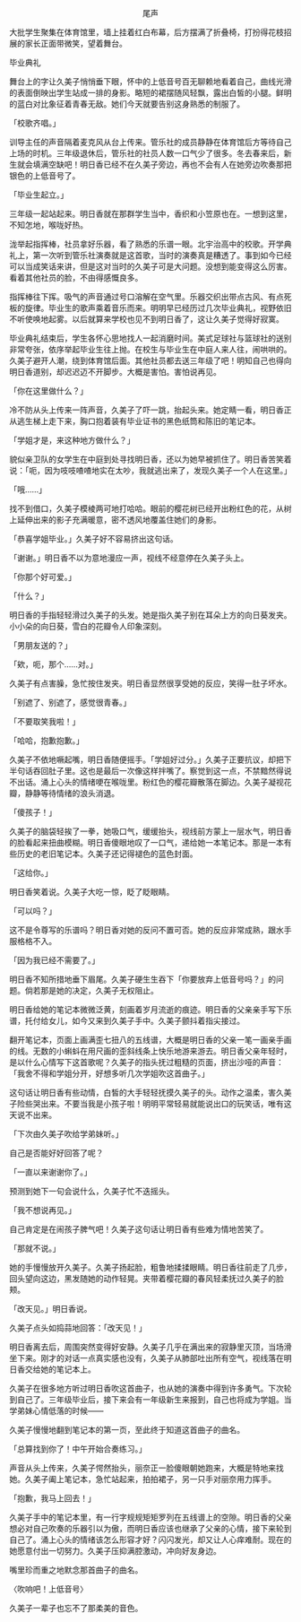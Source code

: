 <p align="center">尾声</p>

大批学生聚集在体育馆里，墙上挂着红白布幕，后方摆满了折叠椅，打扮得花枝招展的家长正面带微笑，望着舞台。

毕业典礼

舞台上的字让久美子悄悄垂下眼，怀中的上低音号百无聊赖地看着自己，曲线光滑的表面倒映出学生站成一排的身影。略短的裙摆随风轻飘，露出白皙的小腿。鲜明的蓝白对比象征着青春无敌。她们今天就要告别这身熟悉的制服了。

「校歌齐唱。」

训导主任的声音隔着麦克风从台上传来。管乐社的成员静静在体育馆后方等待自己上场的时机。三年级退休后，管乐社的社员人数一口气少了很多。冬去春来后，新生就会填满空缺吧！明日香已经不在久美子旁边，再也不会有人在她旁边吹奏那把银色的上低音号了。

「毕业生起立。」

三年级一起站起来。明日香就在那群学生当中，香织和小笠原也在。一想到这里，不知怎地，喉咙好热。

泷举起指挥棒，社员拿好乐器，看了熟悉的乐谱一眼。北宇治高中的校歌。开学典礼上，第一次听到管乐社演奏就是这首歌，当时的演奏真是糟透了。事到如今已经可以当成笑话来讲，但是这对当时的久美子可是大问题。没想到能变得这么厉害。看着其他社员的脸，不由得感慨良多。

指挥棒往下挥。吸气的声音通过号口溶解在空气里。乐器交织出带点古风、有点死板的旋律。毕业生的歌声乘着音乐而来。明明早已经历过几次毕业典礼，视野依旧不听使唤地起雾。以后就算来学校也见不到明日香了，这让久美子觉得好寂寞。

毕业典礼结束后，学生各怀心思地找人一起消磨时间。美式足球社与篮球社的送别非常夸张，依序举起毕业生往上抛。在校生与毕业生在中庭人来人往，闹哄哄的。久美子避开人潮，绕到体育馆后面。其他社员都去送三年级了吧！明知自己也得向明日香道别，却迟迟迈不开脚步。大概是害怕。害怕说再见。

「你在这里做什么？」

冷不防从头上传来一阵声音，久美子了吓一跳，抬起头来。她定睛一看，明日香正从逃生梯上走下来，胸口抱着装有毕业证书的黑色纸筒和陈旧的笔记本。

「学姐才是，来这种地方做什么？」

貌似亲卫队的女学生在中庭到处寻找明日香，还以为她早被抓住了。明日香苦笑着说：「呃，因为吱吱喳喳地实在太吵，我就逃出来了，发现久美子一个人在这里。」

「哦……」

找不到借口，久美子模棱两可地打哈哈。眼前的樱花树已经开出粉红色的花，从树上延伸出来的影子充满暖意，密不透风地覆盖住她们的身影。

「恭喜学姐毕业。」久美子好不容易挤出这句话。

「谢谢。」明日香不以为意地漫应一声，视线不经意停在久美子头上。

「你那个好可爱。」

「什么？」

明日香的手指轻轻滑过久美子的头发。她是指久美子别在耳朵上方的向日葵发夹。小小朵的向日葵，雪白的花瓣令人印象深刻。

「男朋友送的？」

「欸，呃，那个……对。」

久美子有点害臊，急忙按住发夹。明日香显然很享受她的反应，笑得一肚子坏水。

「别遮了、别遮了，感觉很青春。」

「不要取笑我啦！」

「哈哈，抱歉抱歉。」

久美子不依地噘起嘴，明日香随便摇手。「学姐好过分。」久美子正要抗议，却把下半句话吞回肚子里。这也是最后一次像这样拌嘴了。察觉到这一点，不禁黯然得说不出话。涌上心头的情绪哽在喉咙里。粉红色的樱花瓣散落在脚边。久美子凝视花瓣，静静等待情绪的浪头消退。

「傻孩子！」

久美子的脑袋轻挨了一拳，她吸口气，缓缓抬头，视线前方蒙上一层水气，明日香的脸看起来扭曲模糊。明日香傻眼地叹了一口气，递给她一本笔记本。那是一本有些历史的老旧笔记本。久美子还记得褪色的蓝色封面。

「这给你。」

明日香笑着说。久美子大吃一惊，眨了眨眼睛。

「可以吗？」

这不是令尊写的乐谱吗？明日香对她的反问不置可否。她的反应非常成熟，跟水手服格格不入。

「因为我已经不需要了。」

明日香不知所措地垂下眉尾。久美子硬生生吞下「你要放弃上低音号吗？」的问题。倘若那是她的决定，久美子无权阻止。

明日香给她的笔记本微微泛黄，刻画着岁月流逝的痕迹。明日香的父亲亲手写下乐谱，托付给女儿，如今又来到久美子手中。久美子颤抖着指尖接过。

翻开笔记本，页面上画满歪七扭八的五线谱，大概是明日香的父亲一笔一画亲手画的线。无数的小蝌蚪在用尺画的歪斜线条上快乐地游来游去。明日香父亲年轻时，是以什么心情写下这首歌呢？久美子的指头抚过粗糙的页面，挤出沙哑的声音：「我舍不得和学姐分开，好想多听几次学姐吹这首曲子。」

这句话让明日香有些动情，白皙的大手轻轻抚摸久美子的头。动作之温柔，害久美子险些哭出来。不要当我是小孩子啦！明明平常轻易就能说出口的玩笑话，唯有这天说不出来。

「下次由久美子吹给学弟妹听。」

自己是否能好好回答了呢？

「一直以来谢谢你了。」

预测到她下一句会说什么，久美子忙不迭摇头。

「我不想说再见。」

自己肯定是在闹孩子脾气吧！久美子这句话让明日香有些难为情地苦笑了。

「那就不说。」

她的手慢慢放开久美子。久美子扬起脸，粗鲁地揉揉眼睛。明日香往前走了几步，回头望向这边，黑发随她的动作轻晃。夹带着樱花瓣的春风轻柔抚过久美子的脸颊。

「改天见。」明日香说。

久美子点头如捣蒜地回答：「改天见！」

明日香离去后，周围突然变得好安静。久美子几乎在满出来的寂静里灭顶，当场滑坐下来。刚才的对话一点真实感也没有，久美子从肺部吐出所有空气，视线落在明日香交给她的笔记本上。

久美子在很多地方听过明日香吹这首曲子，也从她的演奏中得到许多勇气。下次轮到自己了。三年级毕业后，接下来会有一年级新生来报到，自己也将成为学姐。当学弟妹心情低落的时候——

久美子慢慢地翻到笔记本的第一页，至此终于知道这首曲子的曲名。

「总算找到你了！中午开始合奏练习。」

声音从头上传来，久美子愕然抬头，丽奈正一脸傻眼朝她跑来，大概是特地来找她。久美子阖上笔记本，急忙站起来，拍拍裙子，另一只手对丽奈用力挥手。

「抱歉，我马上回去！」

久美子手中的笔记本里，有一行字规规矩矩罗列在五线谱上的空隙。明日香的父亲想必对自己吹奏的乐器引以为傲，而明日香应该也继承了父亲的心情，接下来轮到自己了。涌上心头的情绪该怎么形容才好？闪闪发光，却又让人心痒难耐。现在的她愿意付出一切努力。久美子压抑满腔激动，冲向好友身边。

嘴里珍而重之地默念那首曲子的曲名。

〈吹响吧！上低音号〉

久美子一辈子也忘不了那柔美的音色。

